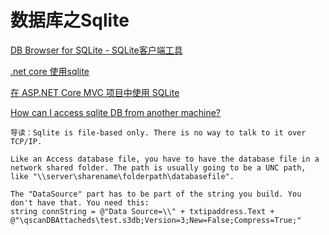 # 数据库之Sqlite

[DB Browser for SQLite - SQLite客户端工具](https://sqlitebrowser.org/)

[.net core 使用sqlite](https://docs.microsoft.com/zh-cn/ef/core/get-started/netcore/new-db-sqlite)

[在 ASP.NET Core MVC 项目中使用 SQLite](https://docs.microsoft.com/zh-cn/aspnet/core/tutorials/first-mvc-app-xplat/working-with-sql)

[How can I access sqlite DB from another machine?](https://www.codeproject.com/Questions/1166694/How-can-I-access-sqlite-DB-from-another-machine)

```
导读：Sqlite is file-based only. There is no way to talk to it over TCP/IP.

Like an Access database file, you have to have the database file in a network shared folder. The path is usually going to be a UNC path, like "\\server\sharename\folderpath\databasefile".

The "DataSource" part has to be part of the string you build. You don't have that. You need this:
string connString = @"Data Source=\\" + txtipaddress.Text + @"\qscanDBAttacheds\test.s3db;Version=3;New=False;Compress=True;"

```